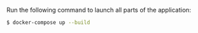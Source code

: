 Run the following command to launch all parts of the application:

```bash
$ docker-compose up --build
```